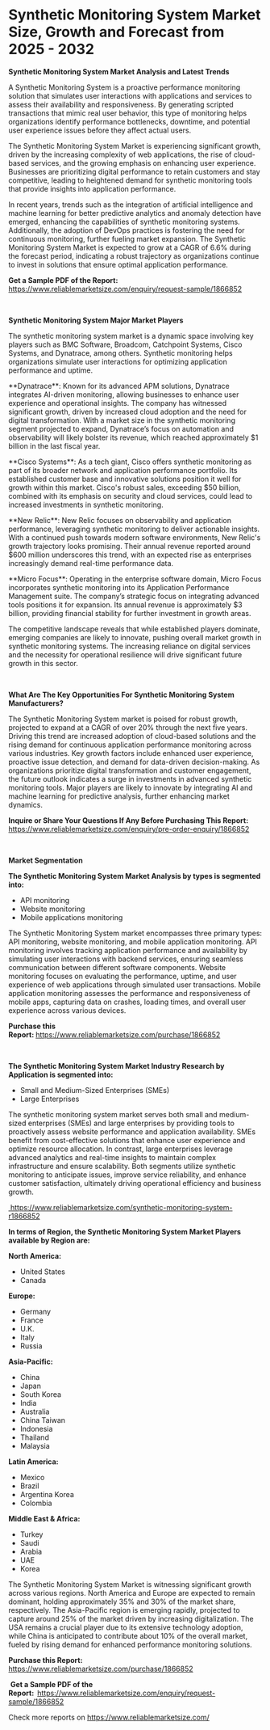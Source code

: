<p><h1>Synthetic Monitoring System Market Size, Growth and Forecast from 2025 - 2032</h1></p><p><strong>Synthetic Monitoring System Market Analysis and Latest Trends</strong></p>
<p><p>A Synthetic Monitoring System is a proactive performance monitoring solution that simulates user interactions with applications and services to assess their availability and responsiveness. By generating scripted transactions that mimic real user behavior, this type of monitoring helps organizations identify performance bottlenecks, downtime, and potential user experience issues before they affect actual users.</p><p>The Synthetic Monitoring System Market is experiencing significant growth, driven by the increasing complexity of web applications, the rise of cloud-based services, and the growing emphasis on enhancing user experience. Businesses are prioritizing digital performance to retain customers and stay competitive, leading to heightened demand for synthetic monitoring tools that provide insights into application performance.</p><p>In recent years, trends such as the integration of artificial intelligence and machine learning for better predictive analytics and anomaly detection have emerged, enhancing the capabilities of synthetic monitoring systems. Additionally, the adoption of DevOps practices is fostering the need for continuous monitoring, further fueling market expansion. The Synthetic Monitoring System Market is expected to grow at a CAGR of 6.6% during the forecast period, indicating a robust trajectory as organizations continue to invest in solutions that ensure optimal application performance.</p></p>
<p><strong>Get a Sample PDF of the Report:&nbsp;</strong> <a href="https://www.reliablemarketsize.com/enquiry/request-sample/1866852?utm_campaign=3045&utm_medium=2&utm_source=Github&utm_content=ia&utm_term=11032025&utm_id=synthetic-monitoring-system">https://www.reliablemarketsize.com/enquiry/request-sample/1866852</a></p>
<p>&nbsp;</p>
<p><strong>Synthetic Monitoring System Major Market Players</strong></p>
<p><p>The synthetic monitoring system market is a dynamic space involving key players such as BMC Software, Broadcom, Catchpoint Systems, Cisco Systems, and Dynatrace, among others. Synthetic monitoring helps organizations simulate user interactions for optimizing application performance and uptime.</p><p>**Dynatrace**: Known for its advanced APM solutions, Dynatrace integrates AI-driven monitoring, allowing businesses to enhance user experience and operational insights. The company has witnessed significant growth, driven by increased cloud adoption and the need for digital transformation. With a market size in the synthetic monitoring segment projected to expand, Dynatrace’s focus on automation and observability will likely bolster its revenue, which reached approximately $1 billion in the last fiscal year.</p><p>**Cisco Systems**: As a tech giant, Cisco offers synthetic monitoring as part of its broader network and application performance portfolio. Its established customer base and innovative solutions position it well for growth within this market. Cisco's robust sales, exceeding $50 billion, combined with its emphasis on security and cloud services, could lead to increased investments in synthetic monitoring.</p><p>**New Relic**: New Relic focuses on observability and application performance, leveraging synthetic monitoring to deliver actionable insights. With a continued push towards modern software environments, New Relic's growth trajectory looks promising. Their annual revenue reported around $600 million underscores this trend, with an expected rise as enterprises increasingly demand real-time performance data.</p><p>**Micro Focus**: Operating in the enterprise software domain, Micro Focus incorporates synthetic monitoring into its Application Performance Management suite. The company’s strategic focus on integrating advanced tools positions it for expansion. Its annual revenue is approximately $3 billion, providing financial stability for further investment in growth areas.</p><p>The competitive landscape reveals that while established players dominate, emerging companies are likely to innovate, pushing overall market growth in synthetic monitoring systems. The increasing reliance on digital services and the necessity for operational resilience will drive significant future growth in this sector.</p></p>
<p>&nbsp;</p>
<p><strong>What Are The Key Opportunities For Synthetic Monitoring System Manufacturers?</strong></p>
<p><p>The Synthetic Monitoring System market is poised for robust growth, projected to expand at a CAGR of over 20% through the next five years. Driving this trend are increased adoption of cloud-based solutions and the rising demand for continuous application performance monitoring across various industries. Key growth factors include enhanced user experience, proactive issue detection, and demand for data-driven decision-making. As organizations prioritize digital transformation and customer engagement, the future outlook indicates a surge in investments in advanced synthetic monitoring tools. Major players are likely to innovate by integrating AI and machine learning for predictive analysis, further enhancing market dynamics.</p></p>
<p><strong>Inquire or Share Your Questions If Any Before Purchasing This Report:</strong> <a href="https://www.reliablemarketsize.com/enquiry/pre-order-enquiry/1866852?utm_campaign=3045&utm_medium=2&utm_source=Github&utm_content=ia&utm_term=11032025&utm_id=synthetic-monitoring-system">https://www.reliablemarketsize.com/enquiry/pre-order-enquiry/1866852</a></p>
<p>&nbsp;</p>
<p><strong>Market Segmentation</strong></p>
<p><strong>The Synthetic Monitoring System Market Analysis by types is segmented into:</strong></p>
<p><ul><li>API monitoring</li><li>Website monitoring</li><li>Mobile applications monitoring</li></ul></p>
<p><p>The Synthetic Monitoring System market encompasses three primary types: API monitoring, website monitoring, and mobile application monitoring. API monitoring involves tracking application performance and availability by simulating user interactions with backend services, ensuring seamless communication between different software components. Website monitoring focuses on evaluating the performance, uptime, and user experience of web applications through simulated user transactions. Mobile application monitoring assesses the performance and responsiveness of mobile apps, capturing data on crashes, loading times, and overall user experience across various devices.</p></p>
<p><strong>Purchase this Report:&nbsp;</strong><a href="https://www.reliablemarketsize.com/purchase/1866852?utm_campaign=3045&utm_medium=2&utm_source=Github&utm_content=ia&utm_term=11032025&utm_id=synthetic-monitoring-system">https://www.reliablemarketsize.com/purchase/1866852</a></p>
<p>&nbsp;</p>
<p><strong>The Synthetic Monitoring System Market Industry Research by Application is segmented into:</strong></p>
<p><ul><li>Small and Medium-Sized Enterprises (SMEs)</li><li>Large Enterprises</li></ul></p>
<p><p>The synthetic monitoring system market serves both small and medium-sized enterprises (SMEs) and large enterprises by providing tools to proactively assess website performance and application availability. SMEs benefit from cost-effective solutions that enhance user experience and optimize resource allocation. In contrast, large enterprises leverage advanced analytics and real-time insights to maintain complex infrastructure and ensure scalability. Both segments utilize synthetic monitoring to anticipate issues, improve service reliability, and enhance customer satisfaction, ultimately driving operational efficiency and business growth.</p></p>
<p><a href="https://www.reliablemarketsize.com/synthetic-monitoring-system-r1866852?utm_campaign=3045&utm_medium=2&utm_source=Github&utm_content=ia&utm_term=11032025&utm_id=synthetic-monitoring-system">&nbsp;https://www.reliablemarketsize.com/synthetic-monitoring-system-r1866852</a></p>
<p><strong>In terms of Region, the Synthetic Monitoring System Market Players available by Region are:</strong></p>
<p>
    <p> <strong> North America: </strong>
        <ul>
            <li>United States</li>
            <li>Canada</li>
        </ul>
        </p> 
    <p> <strong> Europe: </strong>
        <ul>
            <li>Germany</li>
            <li>France</li>
            <li>U.K.</li>
            <li>Italy</li>
            <li>Russia</li>
        </ul>
        </p> 
    <p> <strong> Asia-Pacific: </strong>
        <ul>
            <li>China</li>
            <li>Japan</li>
            <li>South Korea</li>
            <li>India</li>
            <li>Australia</li>
            <li>China Taiwan</li>
            <li>Indonesia</li>
            <li>Thailand</li>
            <li>Malaysia</li>
        </ul>
        </p> 
    <p> <strong> Latin America: </strong>
        <ul>
            <li>Mexico</li>
            <li>Brazil</li>
            <li>Argentina Korea</li>
            <li>Colombia</li>
        </ul>
        </p> 
    <p> <strong> Middle East & Africa: </strong>
        <ul>
            <li>Turkey</li>
            <li>Saudi</li>
            <li>Arabia</li>
            <li>UAE</li>
            <li>Korea</li>
        </ul>
    </p>
    </p>
<p><p>The Synthetic Monitoring System Market is witnessing significant growth across various regions. North America and Europe are expected to remain dominant, holding approximately 35% and 30% of the market share, respectively. The Asia-Pacific region is emerging rapidly, projected to capture around 25% of the market driven by increasing digitalization. The USA remains a crucial player due to its extensive technology adoption, while China is anticipated to contribute about 10% of the overall market, fueled by rising demand for enhanced performance monitoring solutions.</p></p>
<p><strong>Purchase this Report: </strong><a href="https://www.reliablemarketsize.com/purchase/1866852?utm_campaign=3045&utm_medium=2&utm_source=Github&utm_content=ia&utm_term=11032025&utm_id=synthetic-monitoring-system">https://www.reliablemarketsize.com/purchase/1866852</a></p>
<p>&nbsp;<strong>Get a Sample PDF of the Report:&nbsp;&nbsp;</strong><a href="https://www.reliablemarketsize.com/enquiry/request-sample/1866852?utm_campaign=3045&utm_medium=2&utm_source=Github&utm_content=ia&utm_term=11032025&utm_id=synthetic-monitoring-system">https://www.reliablemarketsize.com/enquiry/request-sample/1866852</a></p>
<p><strong></strong></p>
<p>Check more reports on <a href="https://www.reliablemarketsize.com/?utm_campaign=3045&utm_medium=2&utm_source=Github&utm_content=ia&utm_term=11032025&utm_id=synthetic-monitoring-system">https://www.reliablemarketsize.com/</a></p>